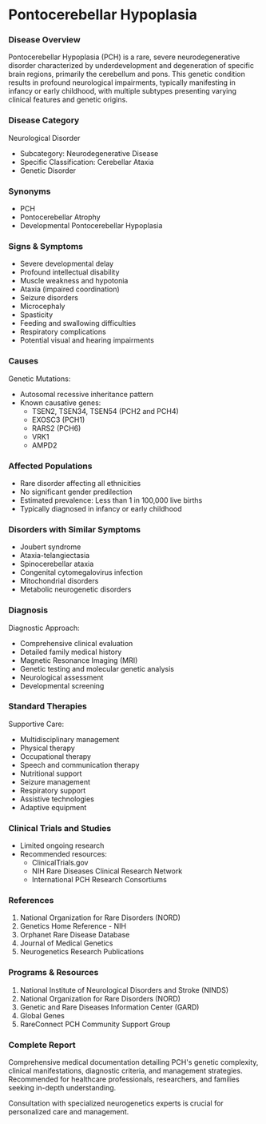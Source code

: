# Pontocerebellar Hypoplasia

### Disease Overview
Pontocerebellar Hypoplasia (PCH) is a rare, severe neurodegenerative disorder characterized by underdevelopment and degeneration of specific brain regions, primarily the cerebellum and pons. This genetic condition results in profound neurological impairments, typically manifesting in infancy or early childhood, with multiple subtypes presenting varying clinical features and genetic origins.

### Disease Category
Neurological Disorder
- Subcategory: Neurodegenerative Disease
- Specific Classification: Cerebellar Ataxia
- Genetic Disorder

### Synonyms
- PCH
- Pontocerebellar Atrophy
- Developmental Pontocerebellar Hypoplasia

### Signs & Symptoms
- Severe developmental delay
- Profound intellectual disability
- Muscle weakness and hypotonia
- Ataxia (impaired coordination)
- Seizure disorders
- Microcephaly
- Spasticity
- Feeding and swallowing difficulties
- Respiratory complications
- Potential visual and hearing impairments

### Causes
Genetic Mutations:
- Autosomal recessive inheritance pattern
- Known causative genes:
  - TSEN2, TSEN34, TSEN54 (PCH2 and PCH4)
  - EXOSC3 (PCH1)
  - RARS2 (PCH6)
  - VRK1
  - AMPD2

### Affected Populations
- Rare disorder affecting all ethnicities
- No significant gender predilection
- Estimated prevalence: Less than 1 in 100,000 live births
- Typically diagnosed in infancy or early childhood

### Disorders with Similar Symptoms
- Joubert syndrome
- Ataxia-telangiectasia
- Spinocerebellar ataxia
- Congenital cytomegalovirus infection
- Mitochondrial disorders
- Metabolic neurogenetic disorders

### Diagnosis
Diagnostic Approach:
- Comprehensive clinical evaluation
- Detailed family medical history
- Magnetic Resonance Imaging (MRI)
- Genetic testing and molecular genetic analysis
- Neurological assessment
- Developmental screening

### Standard Therapies
Supportive Care:
- Multidisciplinary management
- Physical therapy
- Occupational therapy
- Speech and communication therapy
- Nutritional support
- Seizure management
- Respiratory support
- Assistive technologies
- Adaptive equipment

### Clinical Trials and Studies
- Limited ongoing research
- Recommended resources:
  - ClinicalTrials.gov
  - NIH Rare Diseases Clinical Research Network
  - International PCH Research Consortiums

### References
1. National Organization for Rare Disorders (NORD)
2. Genetics Home Reference - NIH
3. Orphanet Rare Disease Database
4. Journal of Medical Genetics
5. Neurogenetics Research Publications

### Programs & Resources
1. National Institute of Neurological Disorders and Stroke (NINDS)
2. National Organization for Rare Disorders (NORD)
3. Genetic and Rare Diseases Information Center (GARD)
4. Global Genes
5. RareConnect PCH Community Support Group

### Complete Report
Comprehensive medical documentation detailing PCH's genetic complexity, clinical manifestations, diagnostic criteria, and management strategies. Recommended for healthcare professionals, researchers, and families seeking in-depth understanding.

Consultation with specialized neurogenetics experts is crucial for personalized care and management.